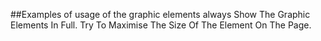 ##Examples of usage of the graphic elements
always Show The Graphic Elements In Full. Try To Maximise The Size Of The Element On The Page.